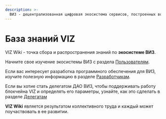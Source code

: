 ```yaml
---
description: >-
  ВИЗ - децентрализованная цифровая экосистема сервисов, построенных вокруг социального капитала её участников. Экосистема управляется Децентрализованным Автономным Обществом (ДАО), в котором каждый участник имеет возможность влиять на принятие решений.
---
```


# База знаний VIZ

VIZ Wiki - точка сбора и распространения знаний по **экосистеме ВИЗ**. 

Начните свое изучение экосистемы ВИЗ с раздела [Пользователям](https://wiki.viz.media/users/).

Если вас интересует разработка программного обеспечения для ВИЗ, изучите полезную информацию в разделе [Разработчикам](https://wiki.viz.media/developers/).

Если вы хотие стать делегатом ДАО ВИЗ, чтобы поддерживать работу блокчейна VIZ и определять его параметры, узнайте, как это сдлелать в разделе [Делегатам](https://wiki.viz.media/witnesses-1/) 

 **VIZ Wiki** является результатом коллективного труда и каждый может поучаствовать в ее развитии.

